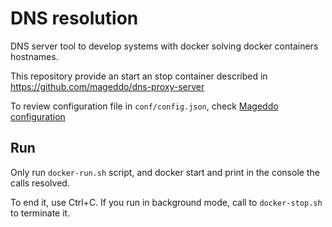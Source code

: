 # DNS resolution

DNS server tool to develop systems with docker solving docker containers hostnames.

This repository provide an start an stop container described in https://github.com/mageddo/dns-proxy-server 

To review configuration file in `conf/config.json`, check [Mageddo configuration](http://mageddo.github.io/dns-proxy-server/latest/en/3-configuration/)

## Run

Only run `docker-run.sh` script, and docker start and print in the console the calls resolved.

To end it, use Ctrl+C. If you run in background mode, call to `docker-stop.sh` to terminate it.